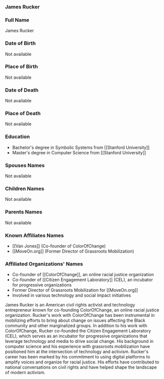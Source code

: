 ### James Rucker

### Full Name

James Rucker

### Date of Birth

Not available

### Place of Birth

Not available

### Date of Death

Not available

### Place of Death

Not available

### Education

- Bachelor's degree in Symbolic Systems from [[Stanford University]]
- Master's degree in Computer Science from [[Stanford University]]

### Spouses Names

Not available

### Children Names

Not available

### Parents Names

Not available

### Known Affiliates Names

- [[Van Jones]] (Co-founder of ColorOfChange)
- [[MoveOn.org]] (Former Director of Grassroots Mobilization)

### Affiliated Organizations' Names

- Co-founder of [[ColorOfChange]], an online racial justice organization
- Co-founder of [[Citizen Engagement Laboratory]] (CEL), an incubator for progressive organizations
- Former Director of Grassroots Mobilization for [[MoveOn.org]]
- Involved in various technology and social impact initiatives

James Rucker is an American civil rights activist and technology entrepreneur known for co-founding ColorOfChange, an online racial justice organization. Rucker's work with ColorOfChange has been instrumental in mobilizing efforts to bring about change on issues affecting the Black community and other marginalized groups. In addition to his work with ColorOfChange, Rucker co-founded the Citizen Engagement Laboratory (CEL), which serves as an incubator for progressive organizations that leverage technology and media to drive social change. His background in computer science and his experience with grassroots mobilization have positioned him at the intersection of technology and activism. Rucker's career has been marked by his commitment to using digital platforms to amplify voices and organize for racial justice. His efforts have contributed to national conversations on civil rights and have helped shape the landscape of modern activism.